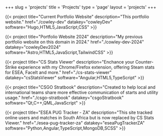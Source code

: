 +++
slug = 'projects'
title = 'Projects'
type = 'page'
layout = 'projects'
+++

{{< project 
    title="Current Portfolio Website"
    description="This portfolio website."
    href="./cowley-dev"
    datakey="cowleyDev"
    software="Hugo,HTML5,JavaScript,CSS" >}}

{{< project 
    title="Portfolio Website 2024"
    description="My previous portfolio website on this domain in 2024."
    href="./cowley-dev-2024"
    datakey="cowleyDev2024"
    software="Astro,HTML5,JavaScript,TailwindCSS" >}}

{{< project
    title="CS Stats Viewer"
    description="Enchance your Counter-Strike experience with my Chrome/Firefox extension, offering Steam stats for ESEA, FaceIt and more."
    href="./cs-stats-viewer"
    datakey="csStatsViewer"
    software="Angular,HTML5,TypeScript" >}}

{{< project
    title="CSGO Stratbook"
    description="Created to help local and international teams share more effective communication of starts and utility usage."
    href="./csgo-stratbook"
    datakey="csgoStratbook"
    software="Qt,C++,QML,JavaScript" >}}

{{< project
    title="ESEA PUG Tracker - ZA"
    description="This site tracked online users and matches in South Africa but is now replaced by CS Stats Viewer."
    href="./esea-pug-tracker-za"
    datakey="eseaPugTrackerZA"
    software="Python,Angular,TypeScript,MongoDB,SCSS" >}}
